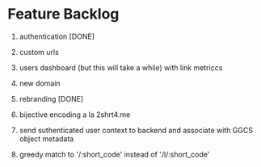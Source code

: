 # Feature Backlog

1) authentication [DONE]

2) custom urls

3) users dashboard (but this will take a while) with link metriccs

4) new domain

5) rebranding [DONE]

6) bijective encoding a la 2shrt4.me

7) send suthenticated user context to backend and associate with GGCS object metadata

8) greedy match to '/:short_code' instead of '/l/:short_code'
